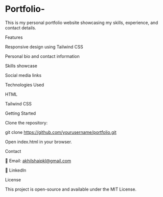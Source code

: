 # Portfolio-
This is my personal portfolio website showcasing my skills, experience, and contact details.

Features

Responsive design using Tailwind CSS

Personal bio and contact information

Skills showcase

Social media links

Technologies Used

HTML

Tailwind CSS

Getting Started

Clone the repository:

git clone https://github.com/yourusername/portfolio.git

Open index.html in your browser.

Contact

📧 Email: akhilshaipkl@gmail.com

🔗 LinkedIn

License

This project is open-source and available under the MIT License.


